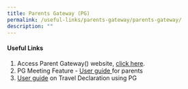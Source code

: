 ```yaml
---
title: Parents Gateway (PG)
permalink: /useful-links/parents-gateway/parents-gateway/
description: ""
---
```


#### Useful Links

1. Access Parent Gateway() website, <a href = "https://pg.moe.edu.sg/">click here</a>.
2. PG Meeting Feature - <a href = "/files/Useful%20Link/Parents%20Gateway/Meetings%20Feature%20-%20User%20Guide%20for%20Parents%20-%20Aug%202020%20(1).pdf">User guide </a>for parents
3. <a href = "/files/Useful%20Link/Parents%20Gateway/Parents%20Guide%20for%20PG%20Travel%20Declaration%20Update%20Particulars.pdf">User guide</a> on Travel Declaration using PG